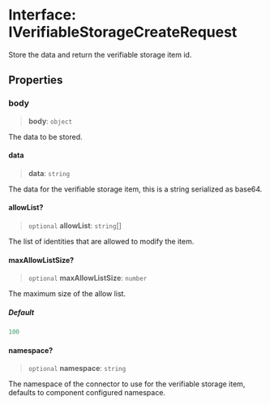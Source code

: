 # Interface: IVerifiableStorageCreateRequest

Store the data and return the verifiable storage item id.

## Properties

### body

> **body**: `object`

The data to be stored.

#### data

> **data**: `string`

The data for the verifiable storage item, this is a string serialized as base64.

#### allowList?

> `optional` **allowList**: `string`[]

The list of identities that are allowed to modify the item.

#### maxAllowListSize?

> `optional` **maxAllowListSize**: `number`

The maximum size of the allow list.

##### Default

```ts
100
```

#### namespace?

> `optional` **namespace**: `string`

The namespace of the connector to use for the verifiable storage item, defaults to component configured namespace.

